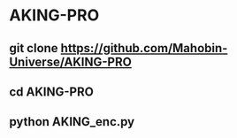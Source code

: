 # AKING-PRO

## git clone https://github.com/Mahobin-Universe/AKING-PRO

## cd AKING-PRO

## python AKING_enc.py
